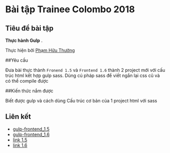 
# Bài tập Trainee Colombo 2018

## Tiêu đề bài tập

 **Thực hành Gulp** .



Thực hiện bởi [Phạm Hữu Thưởng](https://github.com/pkvip9999)

##Yêu cầu
 
Đưa bài thực thành `Fronend 1.5` và `Frontend 1.6` thành 2 project mới với cấu trúc html kết hợp gulp sass. Dùng cú pháp sass để viết ngắn lại css cũ và có thể compile được

##Kiến thức nắm được

Biết được gulp và cách dùng
Cấu trúc cơ bản của 1 project html với sass

## Liên kết

- [gulp-frontend_1.5](https://github.com/pkvip9999/gulp-frontend_1.5)
- [gulp-frontend_1.6](https://github.com/pkvip9999/gulp-frontend_1.6)
- [link 1.5](https://pkvip9999.github.io/gulp-frontend_1.5/dist)
- [link 1.6](https://pkvip9999.github.io/gulp-frontend_1.6/dist)